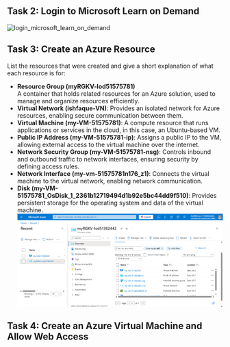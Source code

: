 ## Task 2: Login to Microsoft Learn on Demand
![login_microsoft_learn_on_demand](images/week08-task2-login.png)

## Task 3: Create an Azure Resource
List the resources that were created and give a short explanation of what each resource is for: 
- **Resource Group (myRGKV-lod51575781)**  
  A container that holds related resources for an Azure solution, used to manage and organize resources efficiently.
- **Virtual Network (ishfaque-VN)**: Provides an isolated network for Azure resources, enabling secure communication between them.
- **Virtual Machine (my-VM-51575781)**: A compute resource that runs applications or services in the cloud, in this case, an Ubuntu-based VM.
- **Public IP Address (my-VM-51575781-ip)**: Assigns a public IP to the VM, allowing external access to the virtual machine over the internet.
- **Network Security Group (my-VM-51575781-nsg)**: Controls inbound and outbound traffic to network interfaces, ensuring security by defining access rules.
- **Network Interface (my-vm-51575781n176_z1)**: Connects the virtual machine to the virtual network, enabling network communication.
- **Disk (my-VM-51575781_OsDisk_1_2361b12719494d1b92e5bc44dd9f510)**: Provides persistent storage for the operating system and data of the virtual machine.
![list_of_resources](images/week8-task3_list_of_resources.png)

## Task 4: Create an Azure Virtual Machine and Allow Web Access
